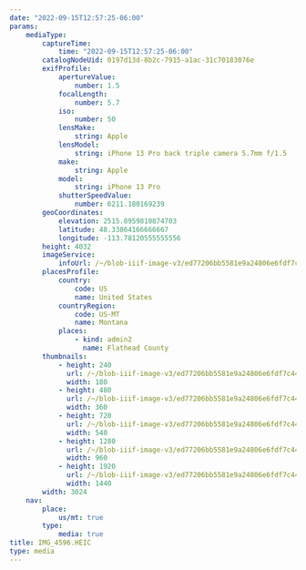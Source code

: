 ```yaml
---
date: "2022-09-15T12:57:25-06:00"
params:
    mediaType:
        captureTime:
            time: "2022-09-15T12:57:25-06:00"
        catalogNodeUid: 0197d13d-8b2c-7915-a1ac-31c70183076e
        exifProfile:
            apertureValue:
                number: 1.5
            focalLength:
                number: 5.7
            iso:
                number: 50
            lensMake:
                string: Apple
            lensModel:
                string: iPhone 13 Pro back triple camera 5.7mm f/1.5
            make:
                string: Apple
            model:
                string: iPhone 13 Pro
            shutterSpeedValue:
                number: 6211.180169239
        geoCoordinates:
            elevation: 2515.8959810874703
            latitude: 48.33864166666667
            longitude: -113.78120555555556
        height: 4032
        imageService:
            infoUrl: /~/blob-iiif-image-v3/ed77206bb5581e9a24806e6fdf7c440eec4f1d095985bd81e6c2a5e05c9775f4/info.json
        placesProfile:
            country:
                code: US
                name: United States
            countryRegion:
                code: US-MT
                name: Montana
            places:
                - kind: admin2
                  name: Flathead County
        thumbnails:
            - height: 240
              url: /~/blob-iiif-image-v3/ed77206bb5581e9a24806e6fdf7c440eec4f1d095985bd81e6c2a5e05c9775f4/full/180%2C240/0/default.jpg
              width: 180
            - height: 480
              url: /~/blob-iiif-image-v3/ed77206bb5581e9a24806e6fdf7c440eec4f1d095985bd81e6c2a5e05c9775f4/full/360%2C480/0/default.jpg
              width: 360
            - height: 720
              url: /~/blob-iiif-image-v3/ed77206bb5581e9a24806e6fdf7c440eec4f1d095985bd81e6c2a5e05c9775f4/full/540%2C720/0/default.jpg
              width: 540
            - height: 1280
              url: /~/blob-iiif-image-v3/ed77206bb5581e9a24806e6fdf7c440eec4f1d095985bd81e6c2a5e05c9775f4/full/960%2C1280/0/default.jpg
              width: 960
            - height: 1920
              url: /~/blob-iiif-image-v3/ed77206bb5581e9a24806e6fdf7c440eec4f1d095985bd81e6c2a5e05c9775f4/full/1440%2C1920/0/default.jpg
              width: 1440
        width: 3024
    nav:
        place:
            us/mt: true
        type:
            media: true
title: IMG_4596.HEIC
type: media
---
```

